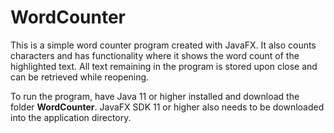 # WordCounter

This is a simple word counter program created with JavaFX. It also counts characters and has functionality where it shows the word count of the highlighted text. All text remaining in the program is stored upon close and can be retrieved while reopening.

To run the program, have Java 11 or higher installed and download the folder **WordCounter**. JavaFX SDK 11 or higher also needs to be downloaded into the application directory.
